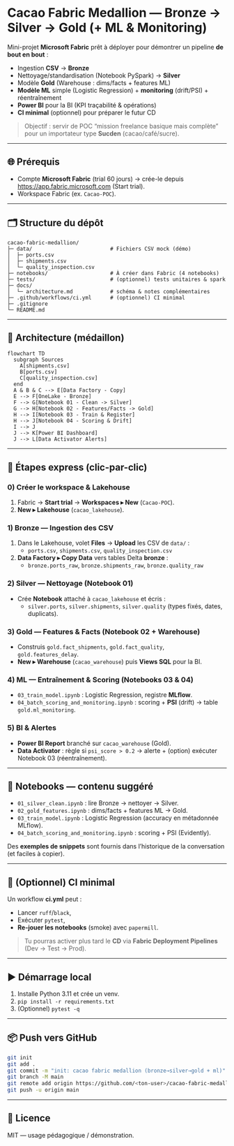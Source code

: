 # Cacao Fabric Medallion — Bronze → Silver → Gold (+ ML & Monitoring)

Mini-projet **Microsoft Fabric** prêt à déployer pour démontrer un pipeline **de bout en bout** :
- Ingestion **CSV** → **Bronze**
- Nettoyage/standardisation (Notebook PySpark) → **Silver**
- Modèle **Gold** (Warehouse : dims/facts + features ML)
- **Modèle ML** simple (Logistic Regression) + **monitoring** (drift/PSI) + réentraînement
- **Power BI** pour la BI (KPI traçabilité & opérations)
- **CI minimal** (optionnel) pour préparer le futur CD

> Objectif : servir de POC “mission freelance basique mais complète” pour un importateur type **Sucden** (cacao/café/sucre).

---

## 🌐 Prérequis
- Compte **Microsoft Fabric** (trial 60 jours) → crée-le depuis https://app.fabric.microsoft.com (Start trial).
- Workspace Fabric (ex. `Cacao-POC`).

---

## 🗂️ Structure du dépôt
```
cacao-fabric-medallion/
├─ data/                         # Fichiers CSV mock (démo)
│  ├─ ports.csv
│  ├─ shipments.csv
│  └─ quality_inspection.csv
├─ notebooks/                    # À créer dans Fabric (4 notebooks)
├─ tests/                        # (optionnel) tests unitaires & spark
├─ docs/
│  └─ architecture.md            # schéma & notes complémentaires
├─ .github/workflows/ci.yml      # (optionnel) CI minimal
├─ .gitignore
└─ README.md
```

---

## 🧱 Architecture (médaillon)
```mermaid
flowchart TD
  subgraph Sources
    A[shipments.csv]
    B[ports.csv]
    C[quality_inspection.csv]
  end
  A & B & C --> E[Data Factory - Copy]
  E --> F[OneLake - Bronze]
  F --> G[Notebook 01 - Clean -> Silver]
  G --> H[Notebook 02 - Features/Facts -> Gold]
  H --> I[Notebook 03 - Train & Register]
  H --> J[Notebook 04 - Scoring & Drift]
  I --> J
  J --> K[Power BI Dashboard]
  J --> L[Data Activator Alerts]
```

---

## 🚀 Étapes express (clic-par-clic)

### 0) Créer le workspace & Lakehouse
1. Fabric → **Start trial** → **Workspaces ▸ New** (`Cacao-POC`).
2. **New ▸ Lakehouse** (`cacao_lakehouse`).

### 1) Bronze — Ingestion des CSV
1. Dans le Lakehouse, volet **Files** → **Upload** les CSV de `data/` :
   - `ports.csv`, `shipments.csv`, `quality_inspection.csv`
2. **Data Factory ▸ Copy Data** vers tables Delta **bronze** :
   - `bronze.ports_raw`, `bronze.shipments_raw`, `bronze.quality_raw`

### 2) Silver — Nettoyage (Notebook 01)
- Crée **Notebook** attaché à `cacao_lakehouse` et écris :
  - `silver.ports`, `silver.shipments`, `silver.quality` (types fixés, dates, duplicats).

### 3) Gold — Features & Facts (Notebook 02 + Warehouse)
- Construis `gold.fact_shipments`, `gold.fact_quality`, `gold.features_delay`.
- **New ▸ Warehouse** (`cacao_warehouse`) puis **Views SQL** pour la BI.

### 4) ML — Entraînement & Scoring (Notebooks 03 & 04)
- `03_train_model.ipynb` : Logistic Regression, registre **MLflow**.
- `04_batch_scoring_and_monitoring.ipynb` : scoring + **PSI** (drift) → table `gold.ml_monitoring`.

### 5) BI & Alertes
- **Power BI Report** branché sur `cacao_warehouse` (Gold).
- **Data Activator** : règle si `psi_score > 0.2` → alerte + (option) exécuter Notebook 03 (réentraînement).

---

## 🧪 Notebooks — contenu suggéré
- `01_silver_clean.ipynb` : lire Bronze → nettoyer → Silver.
- `02_gold_features.ipynb` : dims/facts + features ML → Gold.
- `03_train_model.ipynb` : Logistic Regression (accuracy en métadonnée MLflow).
- `04_batch_scoring_and_monitoring.ipynb` : scoring + PSI (Evidently).

Des **exemples de snippets** sont fournis dans l’historique de la conversation (et faciles à copier).

---

## 🧰 (Optionnel) CI minimal
Un workflow **ci.yml** peut :
- Lancer `ruff`/`black`,
- Exécuter `pytest`,
- **Re-jouer les notebooks** (smoke) avec `papermill`.

> Tu pourras activer plus tard le **CD** via **Fabric Deployment Pipelines** (Dev → Test → Prod).

---

## ▶️ Démarrage local
1. Installe Python 3.11 et crée un venv.
2. `pip install -r requirements.txt`
3. (Optionnel) `pytest -q`

---

## 📦 Push vers GitHub
```bash
git init
git add .
git commit -m "init: cacao fabric medallion (bronze→silver→gold + ml)"
git branch -M main
git remote add origin https://github.com/<ton-user>/cacao-fabric-medallion.git
git push -u origin main
```

---

## 📄 Licence
MIT — usage pédagogique / démonstration.
